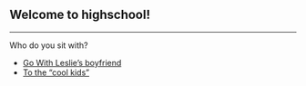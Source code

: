 ## Welcome to highschool! 
---
Who do you sit with?

* [Go With Leslie’s boyfriend](ric.md)
* [To the “cool kids”](death.md)
